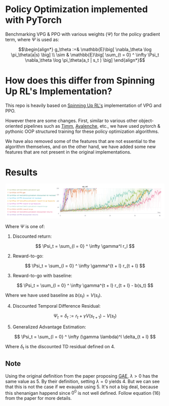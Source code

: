 # Policy Optimization implemented with PyTorch


Benchmarking VPG & PPO with various weights ($\Psi$) for the policy gradient term, where $\Psi$ is used as:

$$\begin{align*}
g_\theta :=& \mathbb{E}\big[ \nabla_\theta \log \pi_\theta(a|s) \big] \\
\sim & \mathbb{E}\big[ \sum_{t = 0} ^ \infty  \Psi_t \nabla_\theta  \log \pi_\theta(a_t | s_t ) \big]
\end{align*}$$


# How does this differ from Spinning Up RL's Implementation?

This repo is heavily based on [Spinning Up RL's](https://spinningup.openai.com/en/latest/index.html) implementation of VPG and PPO.

However there are some changes. First, similar to various other object-oriented pipelines such as [Timm](https://github.com/rwightman/pytorch-image-models), [Avalenche](https://avalanche.continualai.org/), etc., we have used pytorch & pythonic OOP structured training for these policy optimization algorithms.

We have also removed some of the features that are not essential to the algorithm themselves, and on the other hand, we have added some new features that are not present in the original implementations.

# Results

![](contents/ppoVSvpg.png)

Where $\Psi$ is one of:

1. Discounted return:

$$
\Psi_t = \sum_{l = 0} ^ \infty \gamma^l r_l
$$

2. Reward-to-go:

$$
\Psi_t = \sum_{l = 0} ^ \infty \gamma^{t + l} r_{t + l}
$$

3. Reward-to-go with baseline:

$$
\Psi_t = \sum_{l = 0} ^ \infty \gamma^{t + l} r_{t + l} - b(s_t)
$$

Where we have used baseline as $b(s_t) = V(s_t)$.

4. Discounted Temporal Difference Residual:

$$
\Psi_t = \delta_t := r_t + \gamma V(s_{t+1}) - V(s_t)
$$

5. Generalized Advantage Estimation:

$$
\Psi_t = \sum_{l = 0} ^ \infty (\gamma \lambda)^l \delta_{t + l}
$$

Where $\delta_{t}$ is the discounted TD residual defined on 4.

## Note
Using the original definition from the paper proposing [GAE](https://arxiv.org/abs/1506.02438), $\lambda > 0$ has the same value as 5. By their definition, setting $\lambda = 0$ yields 4. But we can see that this is not the case if we evauate using 5. It's not a big deal, because this shenanigan happend since ${0}^{0}$ is not well defined. Follow equation (16) from the paper for more details.





